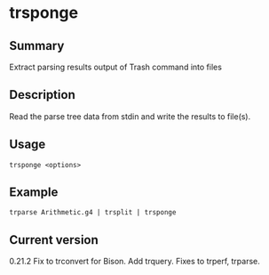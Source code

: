 # trsponge

## Summary

Extract parsing results output of Trash command into files

## Description

Read the parse tree data from stdin and write the
results to file(s).

## Usage

    trsponge <options>

## Example

    trparse Arithmetic.g4 | trsplit | trsponge

## Current version

0.21.2 Fix to trconvert for Bison. Add trquery. Fixes to trperf, trparse.
